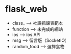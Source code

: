# flask_web
+ class_      -->   社課抓課表範本
+ function    -->   未完成的網站
+ ios         -->   ios API
+ msg         -->   留言版（SocketIO）
+ random_food -->   選擇食物
